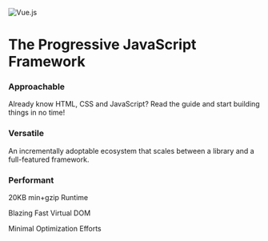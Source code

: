 ![Vue.js](https://vuejs.org/images/logo.png)

# The Progressive JavaScript Framework

### Approachable
Already know HTML, CSS and JavaScript? Read the guide and start building things in no time!

### Versatile
An incrementally adoptable ecosystem that scales between a library and a full-featured framework.

### Performant

20KB min+gzip Runtime

Blazing Fast Virtual DOM

Minimal Optimization Efforts